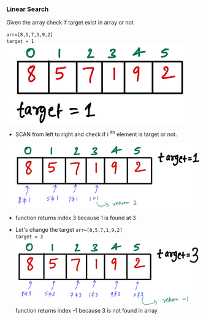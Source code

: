 ### Linear Search
Given the array check if target exist in array or not

`arr=[8,5,7,1,9,2]`<br>
`target = 1`<br>
![image](https://github.com/mayankdubey1996/DSA_and_Leetcode/blob/main/1.Linear%20Search/images/1.linear_search.png)<br>

- SCAN from left to right and check if i <sup>ith</sup> element is target or not.

![image](https://github.com/mayankdubey1996/DSA_and_Leetcode/blob/main/1.Linear%20Search/images/1.1linear_search.png)

- function returns index 3 because 1 is found at 3

- Let's change the target
`arr=[8,5,7,1,9,2]`<br>
`target = 3`<br>
![image](https://github.com/mayankdubey1996/DSA_and_Leetcode/blob/main/1.Linear%20Search/images/1.2linear_search.png)
function returns index -1 because 3 is not found in array
